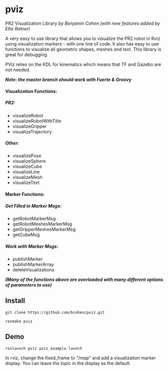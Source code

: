pviz
====

PR2 Visualization Library
_by Benjamin Cohen (with new features added by Ellis Ratner)_

A very easy to use library that allows you to visualize the PR2 robot in
Rviz using visualization markers - with one line of code. It also has easy
to use functions to visualize all geometric shapes, meshes and text. This
library is great for debugging. 

PViz relies on the KDL for kinematics which means that TF and Gazebo are not
needed.

**_Note: the master branch should work with Fuerte & Groovy_**

#### Visualization Functions:

##### PR2:
 * visualizeRobot
 * visualizeRobotWithTitle
 * visualizeGripper
 * visualizeTrajectory

##### Other:
 * visualizePose
 * visualizeSphere
 * visualizeCube
 * visualizeLine
 * visualizeMesh
 * visualizeText

#### Marker Functions:

##### Get Filled in Marker Msgs:
 * getRobotMarkerMsg
 * getRobotMeshesMarkerMsg
 * getGripperMeshesMarkerMsg
 * getCubeMsg

##### Work with Marker Msgs:
 * publishMarker
 * publishMarkerArray
 * deleteVisualizations

**_(Many of the functions above are overloaded with many different options of parameters to use)_**

## Install

 `git clone https://github.com/bcohen/pviz.git`
 
 `rosmake pviz`
 
## Demo

 `roslaunch pviz pviz_example.launch`
 
 In rviz, change the fixed_frame to "/map" and add a visualization marker display. You can leave the topic in the display as the default.
 
 





